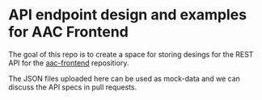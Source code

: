 # API endpoint design and examples for AAC Frontend

The goal of this repo is to create a space for storing desings for the REST API for the [aac-frontend](https://github.com/OetkerDigital/aac-frontend) repositiory.

The JSON files uploaded here can be used as mock-data and we can discuss the API specs in pull requests.
